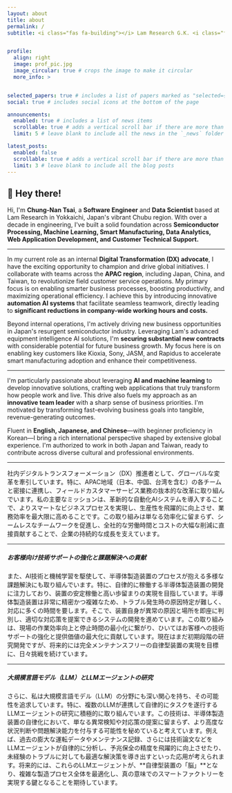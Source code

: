 ```yaml
---
layout: about
title: about
permalink: /
subtitle: <i class="fas fa-building"></i> Lam Research G.K. <i class="fas fa-map-marker-alt"></i> Yokkaichi, Mie Prefecture, Japan 🇯🇵


profile:
  align: right
  image: prof_pic.jpg
  image_circular: true # crops the image to make it circular
  more_info: >


selected_papers: true # includes a list of papers marked as "selected={true}"
social: true # includes social icons at the bottom of the page

announcements:
  enabled: true # includes a list of news items
  scrollable: true # adds a vertical scroll bar if there are more than 3 news items
  limit: 5 # leave blank to include all the news in the `_news` folder

latest_posts:
  enabled: false
  scrollable: true # adds a vertical scroll bar if there are more than 3 new posts items
  limit: 3 # leave blank to include all the blog posts
---
```

## 👋 Hey there! 
Hi, I'm **Chung-Nan Tsai**, a **Software Engineer** and **Data Scientist** based at Lam Research in Yokkaichi, Japan's vibrant Chubu region. With over a decade in engineering, I've built a solid foundation across **Semiconductor Processing, Machine Learning, Smart Manufacturing, Data Analytics, Web Application Development, and Customer Technical Support.**

---

In my current role as an internal **Digital Transformation (DX) advocate**, I have the exciting opportunity to champion and drive global initiatives. I collaborate with teams across the **APAC region**, including Japan, China, and Taiwan, to revolutionize field customer service operations. My primary focus is on enabling smarter business processes, boosting productivity, and maximizing operational efficiency. I achieve this by introducing innovative **automation AI systems** that facilitate seamless teamwork, directly leading to **significant reductions in company-wide working hours and costs.**

Beyond internal operations, I'm actively driving new business opportunities in Japan's resurgent semiconductor industry. Leveraging Lam's advanced equipment intelligence AI solutions, I'm **securing substantial new contracts** with considerable potential for future business growth. My focus here is on enabling key customers like Kioxia, Sony, JASM, and Rapidus to accelerate smart manufacturing adoption and enhance their competitiveness.

---

I'm particularly passionate about leveraging **AI and machine learning** to develop innovative solutions, crafting web applications that truly transform how people work and live. This drive also fuels my approach as an **innovative team leader** with a sharp sense of business priorities. I'm motivated by transforming fast-evolving business goals into tangible, revenue-generating outcomes.

Fluent in **English, Japanese, and Chinese**—with beginner proficiency in Korean—I bring a rich international perspective shaped by extensive global experience. I'm authorized to work in both Japan and Taiwan, ready to contribute across diverse cultural and professional environments.

---

社内デジタルトランスフォーメーション（DX）推進者として、グローバルな変革を牽引しています。特に、APAC地域（日本、中国、台湾を含む）の各チームと密接に連携し、フィールドカスタマーサービス業務の抜本的な改革に取り組んでいます。私の主要なミッションは、革新的な自動化AIシステムを導入することで、よりスマートなビジネスプロセスを実現し、生産性を飛躍的に向上させ、業務効率を最大限に高めることです。この取り組みは単なる効率化に留まらず、シームレスなチームワークを促進し、全社的な労働時間とコストの大幅な削減に直接貢献することで、企業の持続的な成長を支えています。

---
##### **お客様向け技術サポートの強化と課題解決への貢献**
また、AI技術と機械学習を駆使して、半導体製造装置のプロセスが抱える多様な課題解決にも取り組んでいます。特に、自律的に稼働する半導体製造装置の開発に注力しており、装置の安定稼働と高い歩留まりの実現を目指しています。半導体製造装置は非常に精密かつ複雑なため、トラブル発生時の原因特定が難しく、対応に多くの時間を要します。そこで、装置自身が異常の原因と場所を即座に判別し、適切な対応策を提案できるシステムの開発を進めています。この取り組みは、現場の作業効率向上と停止時間の最小化に繋がり、ひいてはお客様への技術サポートの強化と提供価値の最大化に貢献しています。現在はまだ初期段階の研究開発ですが、将来的には完全メンテナンスフリーの自律型装置の実現を目標に、日々挑戦を続けています。

---
##### **大規模言語モデル（LLM）とLLMエージェントの研究**
さらに、私は大規模言語モデル（LLM）の分野にも深い関心を持ち、その可能性を追求しています。特に、複数のLLMが連携して自律的にタスクを遂行するLLMエージェントの研究に積極的に取り組んでいます。この技術は、半導体製造装置の自律化において、単なる異常検知や対応策の提案に留まらず、より高度な状況判断や問題解決能力を付与する可能性を秘めていると考えています。例えば、過去の膨大な運転データやメンテナンス記録、さらには技術論文などをLLMエージェントが自律的に分析し、予兆保全の精度を飛躍的に向上させたり、未経験のトラブルに対しても最適な解決策を導き出すといった応用が考えられます。将来的には、これらのLLMエージェントが、**自律型装置の「脳」**となり、複雑な製造プロセス全体を最適化し、真の意味でのスマートファクトリーを実現する鍵となることを期待しています。


